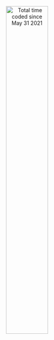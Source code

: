 <div align="center">

<a href="https://wakatime.com/@f47e9005-0196-4aac-a20f-b847e4365fd3"><img width="47%" src="https://wakatime.com/badge/user/f47e9005-0196-4aac-a20f-b847e4365fd3.svg" alt="Total time coded since May 31 2021" /></a>
</div>
